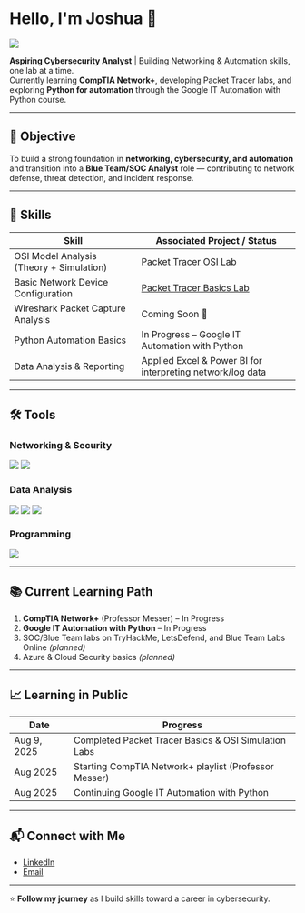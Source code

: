 # Hello, I'm Joshua 👋

<a href="https://linkedin.com/in/joshuaadeleye"><img src="https://img.shields.io/badge/-LinkedIn-0072b1?&style=for-the-badge&logo=linkedin&logoColor=white" /></a>

**Aspiring Cybersecurity Analyst** | Building Networking & Automation skills, one lab at a time.  
Currently learning **CompTIA Network+**, developing Packet Tracer labs, and exploring **Python for automation** through the Google IT Automation with Python course.

---

## 🎯 Objective
To build a strong foundation in **networking, cybersecurity, and automation** and transition into a **Blue Team/SOC Analyst** role — contributing to network defense, threat detection, and incident response.

---

## 🧠 Skills
| Skill                                         | Associated Project / Status |
|-----------------------------------------------|------------------------------|
| OSI Model Analysis (Theory + Simulation)      | [Packet Tracer OSI Lab](https://github.com/YOUR-USERNAME/YOUR-REPO/blob/main/reports/cisco_packet_tracer_labs_report.pdf) |
| Basic Network Device Configuration            | [Packet Tracer Basics Lab](https://github.com/YOUR-USERNAME/YOUR-REPO/blob/main/reports/cisco_packet_tracer_labs_report.pdf) |
| Wireshark Packet Capture Analysis              | Coming Soon 🚧 |
| Python Automation Basics                       | In Progress – Google IT Automation with Python |
| Data Analysis & Reporting                      | Applied Excel & Power BI for interpreting network/log data |

---

## 🛠 Tools
### Networking & Security
<div>
    <img src="https://img.shields.io/badge/-Cisco_Packet_Tracer-1BA0D7?&style=for-the-badge&logo=cisco&logoColor=white" />
    <img src="https://img.shields.io/badge/-Wireshark-1679A7?&style=for-the-badge&logo=Wireshark&logoColor=white" />
</div>

### Data Analysis
<div>
    <img src="https://img.shields.io/badge/-Excel-217346?&style=for-the-badge&logo=microsoft-excel&logoColor=white" />
    <img src="https://img.shields.io/badge/-Power_BI-F2C811?&style=for-the-badge&logo=powerbi&logoColor=black" />
    <img src="https://img.shields.io/badge/-SQL-336791?&style=for-the-badge&logo=postgresql&logoColor=white" />
</div>

### Programming
<div>
    <img src="https://img.shields.io/badge/-Python-3776AB?&style=for-the-badge&logo=python&logoColor=white" />
</div>

---

## 📚 Current Learning Path
1. **CompTIA Network+** (Professor Messer) – In Progress  
2. **Google IT Automation with Python** – In Progress  
3. SOC/Blue Team labs on TryHackMe, LetsDefend, and Blue Team Labs Online *(planned)*  
4. Azure & Cloud Security basics *(planned)*  

---

## 📈 Learning in Public
| Date       | Progress |
|------------|----------|
| Aug 9, 2025| Completed Packet Tracer Basics & OSI Simulation Labs |
| Aug 2025   | Starting CompTIA Network+ playlist (Professor Messer) |
| Aug 2025   | Continuing Google IT Automation with Python |

---

## 📬 Connect with Me
- [LinkedIn](https://linkedin.com/in/joshuaadeleye)
- [Email](mailto:your-email@example.com)

---

⭐ **Follow my journey** as I build skills toward a career in cybersecurity.
